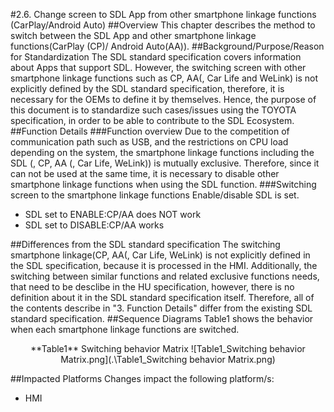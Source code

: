 #2.6. Change screen to SDL App from other smartphone linkage functions (CarPlay/Android Auto)
##Overview
This chapter describes the method to switch between the SDL App and other smartphone linkage functions(CarPlay (CP)/ Android Auto(AA)).
##Background/Purpose/Reason for Standardization
The SDL standard specification covers information about Apps that support SDL.
However, the switching screen with other smartphone linkage functions such as CP, AA(, Car Life and WeLink) is not explicitly defined by the SDL standard specification, therefore, it is necessary for the OEMs to define it by themselves.
Hence, the purpose of this document is to standardize such cases/issues using the TOYOTA specification, in order to be able to contribute to the SDL Ecosystem.
##Function Details
###Function overview
Due to the competition of communication path such as USB, and the restrictions on CPU load depending on the system, the smartphone linkage functions including the SDL (, CP, AA (, Car Life, WeLink)) is mutually exclusive.
Therefore, since it can not be used at the same time, it is necessary to disable other smartphone linkage functions when using the SDL function.
###Switching screen to the smartphone linkage functions
Enable/disable SDL is set.

- SDL set to ENABLE:CP/AA does NOT work
- SDL set to DISABLE:CP/AA works

##Differences from the SDL standard specification
The switching smartphone linkage(CP, AA(, Car Life, WeLink) is not explicitly defined in the SDL specification, because it is processed in the HMI.
Additionally, the switching between similar functions and related exclusive functions needs, that need to be desclibe in the HU specification, however, there is no definition about it in the SDL standard specification itself.
Therefore, all of the contents describe in "3. Function Details" differ from the existing SDL standard specification.
##Sequence Diagrams
Table1 shows the behavior when each smartphone linkage functions are switched.

<div style="text-align: center;">
**Table1** Switching behavior Matrix
![Table1_Switching behavior Matrix.png](.\Table1_Switching behavior Matrix.png)
</div>


##Impacted Platforms
Changes impact the following platform/s:
- HMI
